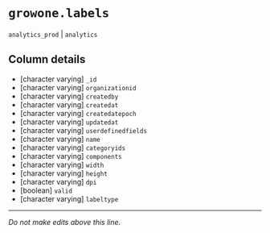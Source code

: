 # `growone.labels`
`analytics_prod` | `analytics`

## Column details
* [character varying] `_id`
* [character varying] `organizationid`
* [character varying] `createdby`
* [character varying] `createdat`
* [character varying] `createdatepoch`
* [character varying] `updatedat`
* [character varying] `userdefinedfields`
* [character varying] `name`
* [character varying] `categoryids`
* [character varying] `components`
* [character varying] `width`
* [character varying] `height`
* [character varying] `dpi`
* [boolean]   `valid`
* [character varying] `labeltype`

-------------------------------------------------------------------------------
*Do not make edits above this line.*
